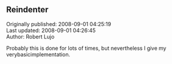 ## Reindenter  
Originally published: 2008-09-01 04:25:19  
Last updated: 2008-09-01 04:26:45  
Author: Robert Lujo  
  
Probably this is done for lots of times, but nevertheless I give my verybasicimplementation.